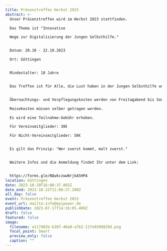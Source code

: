 ```yaml
---
title: Präsenztreffen Herbst 2023
abstract: >-
  Unser Präsenztreffen wird im Herbst 2023 stattfinden. 

  Das Thema ist "Innovative

  Wege zur Digitalisierung der Jungen Selbsthilfe."


  Datum: 20.10 - 22.10.2023

  Ort: Göttingen


  Mindestalter: 18 Jahre


  Das Treffen ist für Alle, die Lust haben in der Jungen Selbsthilfe und im Verein mitzuhelfen und etwas zu bewirken. Es wird ein gemütliches Arbeitswochenende mit ausreichend Pausen und einer Gemeinschaftsaktivität (Escape Room).


  Übernachtungs- und Verpflegungskosten werden von Freitagabend bis Sonntagmittag übernommen. 

  Reisekosten müssen selber getragen werden.

  Es wird eine Teilnahme-Gebühr erhoben. 

  Für Vereinsmitglieder: 30€

  Für Nicht-Vereinsmitglieder: 50€


  Es gilt das Prinzip: "Wer zuerst kommt, malt zuerst."


  Weitere Infos und die Anmeldung findet Ihr unter dem Link:


  https://forms.gle/NQwkczwwNrjkA5HPA
location: Göttingen
date: 2023-10-20T16:00:37.865Z
date_end: 2023-10-22T11:00:37.209Z
all_day: false
event: Präsenztreffen Herbst 2023
event_url: mailto:info@epipower.de
publishDate: 2023-07-17T14:16:05.409Z
draft: false
featured: false
image:
  filename: a117402b-b287-40a8-a7b2-11fe9399829d.png
  focal_point: Smart
  preview_only: false
  caption: ""
---
```

